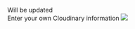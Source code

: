 Will be updated
<br>
Enter your own Cloudinary information
<img src="https://user-images.githubusercontent.com/55664312/130350611-628dd425-7754-4e72-94bf-4733348a4156.png">


